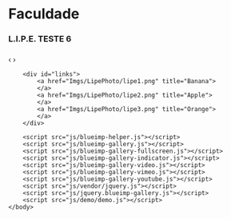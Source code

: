 # [](#header-1)Faculdade

### [](#header-3)L.I.P.E. TESTE 6


<html>
    <head>
        <link rel="stylesheet" href="css/blueimp-gallery.css">
        <link rel="stylesheet" href="css/blueimp-gallery-indicator.css">
        <link rel="stylesheet" href="css/blueimp-gallery-video.css">
        <link rel="stylesheet" href="css/demo/demo.css"> <!-- Stylesheet -->
    </head>
    <body>
        <div id="blueimp-image-carousel" class="blueimp-gallery blueimp-gallery-carousel">
            <div class="slides"></div>
            <h3 class="title"></h3>
            <a class="prev">‹</a>
            <a class="next">›</a>
            <a class="play-pause"></a>
        </div>
        
        <div id="links">
            <a href="Imgs/LipePhoto/lipe1.png" title="Banana">
            </a>
            <a href="Imgs/LipePhoto/lipe2.png" title="Apple">
            </a>
            <a href="Imgs/LipePhoto/lipe3.png" title="Orange">
            </a>
        </div>
        
        <script src="js/blueimp-helper.js"></script>
        <script src="js/blueimp-gallery.js"></script>
        <script src="js/blueimp-gallery-fullscreen.js"></script>
        <script src="js/blueimp-gallery-indicator.js"></script>
        <script src="js/blueimp-gallery-video.js"></script>
        <script src="js/blueimp-gallery-vimeo.js"></script>
        <script src="js/blueimp-gallery-youtube.js"></script>
        <script src="js/vendor/jquery.js"></script>
        <script src="js/jquery.blueimp-gallery.js"></script>
        <script src="js/demo/demo.js"></script>
    </body>
</html>

